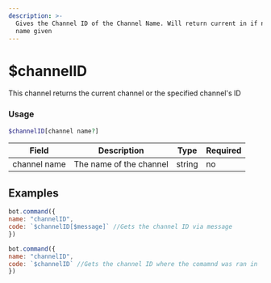 ```yaml
---
description: >-
  Gives the Channel ID of the Channel Name. Will return current in if no channel
  name given
---
```


# $channelID

This channel returns the current channel or the specified channel's ID

### Usage

```php
$channelID[channel name?]
```

| Field        | Description             | Type   | Required |
| ------------ | ----------------------- | ------ | -------- |
| channel name | The name of the channel | string | no       |

## Examples

```javascript
bot.command({
name: "channelID", 
code: `$channelID[$message]` //Gets the channel ID via message
})

bot.command({
name: "channelID", 
code: `$channelID` //Gets the channel ID where the comamnd was ran in
})
```
